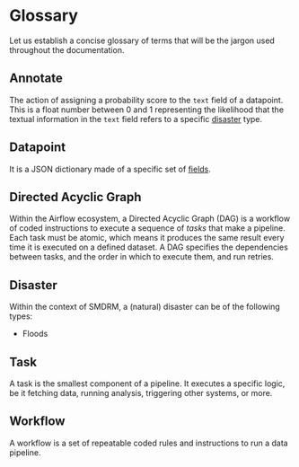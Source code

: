 # Glossary

Let us establish a concise glossary of terms that will be the jargon used throughout the documentation.

## Annotate

The action of assigning a probability score to the `text` field of a datapoint.
This is a float number between 0 and 1 representing the likelihood that the textual
information in the `text` field refers to a specific [disaster](#disaster) type.

## Datapoint

It is a JSON dictionary made of a specific set of [fields](architecture.md#fields).

## Directed Acyclic Graph

Within the Airflow ecosystem, a Directed Acyclic Graph (DAG) is a workflow of coded instructions
to execute a sequence of _tasks_ that make a pipeline. Each task must be atomic,
which means it produces the same result every time it is executed on a defined dataset.
A DAG specifies the dependencies between tasks, and the order in which to execute them, and run retries.

## Disaster

Within the context of SMDRM, a (natural) disaster can be of the following types:
* Floods

## Task

A task is the smallest component of a pipeline. It executes a specific logic,
be it fetching data, running analysis, triggering other systems, or more.

## Workflow

A workflow is a set of repeatable coded rules and instructions to run a data pipeline.

